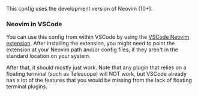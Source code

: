 This config uses the development version of Neovim (10+).

### Neovim in VSCode
 You can use this config from within VSCode by using the [VSCode Neovim extension](https://marketplace.visualstudio.com/items?itemName=asvetliakov.vscode-neovim). After installing the extension, you might need to point the extension at your Neovim path and/or config files, if they aren't in the standard location on your system.

 After that, it should mostly just work. Note that any plugin that relies on a floating terminal (such as Telescope) will NOT work, but VSCode already has a lot of the features that you would be missing from the lack of floating terminal plugins.
